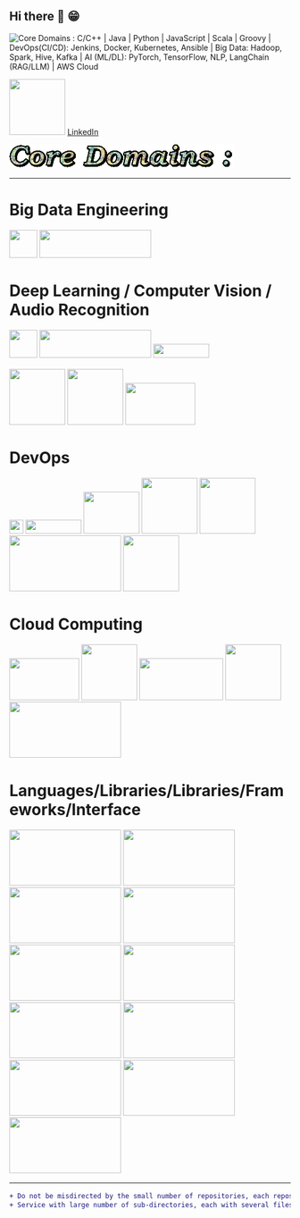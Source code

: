 ## Hi there 👋 :grin:

![Core Domains :](https://github.com/anmol-sinha-coder/anmol-sinha-coder.github.io/self-Anmol.png)
C/C++ | Java | Python | JavaScript | Scala | Groovy | DevOps(CI/CD): Jenkins, Docker, Kubernetes, Ansible | Big Data: Hadoop, Spark, Hive, Kafka | AI (ML/DL): PyTorch, TensorFlow, NLP, LangChain (RAG/LLM) | AWS Cloud
<br/>
<p>
<img src="https://images.template.net/100603/small-linkedin-icon-clipart-q5ttq.jpg" width=100 height=100>
<a href="https://www.linkedin.com/in/anmol-sinha-2465852b9/"> LinkedIn </a>
</p>


![Core Domains :](https://github.com/anmol-sinha-coder/anmol-sinha-coder/blob/master/Core_Domains.gif)
_______________________________________________________________________________________________________________________________________
# Big Data Engineering
<p>
<img src="https://www.databricks.com/sites/default/files/2023-03/largest-open-source-apache-spark.png" width=50 height=50>
<img src="https://hudi.apache.org/assets/images/hudi-lake-overview-e39f80337517a0a1999d8eb5cd0ac965.png" width=200 height=50>
</p>

# Deep Learning / Computer Vision / Audio Recognition
<p>
<img src="https://miro.medium.com/max/700/1*Z4L6D1RiQauGmB3TGK_wJg.gif" width=50 height=50>
<img src="https://www.kukuxiaai.com/images/tensorflow.gif" width=200 height=50>
<img src="https://keras.io/img/logo.png" width=100 height=25>
<br></br>
<img src="https://i.imgur.com/1t7STdM.gif" width=100 height=100>
<img src="https://upload.wikimedia.org/wikipedia/commons/thumb/3/32/OpenCV_Logo_with_text_svg_version.svg/1100px-OpenCV_Logo_with_text_svg_version.svg.png" width=100 height=100>
<img src="https://librosa.org/images/librosa_logo_text.png" width=125 height=75>
</p>

# DevOps
<p>
<img src="https://miro.medium.com/max/676/0*OTDBbd-zbG-P-41o.png" width=25 height=25>
<img src="https://www.redarris.com/assets/img/blog/docker-kubernetes.png" width=100 height=25>
<img src="https://imgee.s3.amazonaws.com/imgee/5813bbaf37934f34ac129cc287c102af.png" width=100 height=75>
<img src="https://www.edureka.co/blog/wp-content/uploads/2017/11/ELK.png" width=100 height=100>
<img src="https://www.openlogic.com/sites/openlogic/files/image/2019-07/image-blog-monitoring-java-applications-with-prometheus-and-grafana-part-2.jpg" width=100 height=100 />
<img src="https://www.hrupin.com/wp-content/uploads/2012/01/Apache-Maven-logo.jpeg" height=100 width=200>
<img src="https://upload.wikimedia.org/wikipedia/commons/thumb/3/3a/OpenShift-LogoType.svg/959px-OpenShift-LogoType.svg.png" height=100 width=100>
</p>

# Cloud Computing
<p>
<img src="https://thumbs.gfycat.com/PoliticalMindlessBanteng-small.gif" width=125 height=75>
<img src="https://static.dribbble.com/users/57858/screenshots/2292590/jeshie_dribbble_cloud.gif" width=100 height=100>
<img src="https://nicovmc.files.wordpress.com/2019/07/terraform_primarylogo_fullcolor.png" width=150 height=75>
<img src="https://object-storage-ca-ymq-1.vexxhost.net/swift/v1/6e4619c416ff4bd19e1c087f27a43eea/www-assets-prod/Uploads/openstack-vert.jpg" width=100 height=100>
<img src="https://qbd.eu/wp-content/uploads/azure-logo.png" width=200 height=100>
</p>

# Languages/Libraries/Libraries/Frameworks/Interface
<p>
<img src="https://servreality.com/wp-content/uploads/2020/07/C.gif" height=100 width=200>
<img src="https://miro.medium.com/max/250/1*A3EN6RoI9LIVpL7EhIGHzQ.gif" height=100 width=200>
<img src="https://davidwalsh.name/demo/concept.gif" height=100 width=200>
<img src="https://images1.programmersought.com/14/08/08b90efcdd08a3d559b21c825e6c0efe.JPEG" height=100 width=200>
<img src="https://nexax.in/wp-content/uploads/2020/11/java-1.gif" height=100 width=200>
<img src="https://user-images.githubusercontent.com/54990023/130337112-8a5c765f-6c0d-45f5-8bfb-ebf0aeff2de9.png" height=100 width=200>
<img src="https://workingnation.com/wp-content/uploads/2018/05/R_logo.svg_.png" height=100 width=200>
<img src="https://www.avenga.com/wp-content/uploads/2020/11/C-Sharp.png" height=100 width=200>
<img src="https://miro.medium.com/max/1000/1*gViWI8dDXWcBkRdDP_CpQQ.png" height=100 width=200>
<img src="https://cdn.dribbble.com/users/6295/screenshots/6509850/f.gif" height=100 width=200>
<img src="https://logovtor.com/wp-content/uploads/2020/11/scala-programming-language-logo-vector.png" height=100 width=200>  
</p>


<hr>


```diff
+ Do not be misdirected by the small number of repositories, each repository in itself is like a huge Simple Storage 
+ Service with large number of sub-directories, each with several files of code, falling in each individual domain !
```

<!--
**anmol-sinha-coder/anmol-sinha-coder** is a ✨ _special_ ✨ repository because its `README.md` (this file) appears on your GitHub profile.

Here are some ideas to get you started:

- 🔭 I’m currently working on ...
- 🌱 I’m currently learning ...
- 👯 I’m looking to collaborate on ...
- 🤔 I’m looking for help with ...
- 💬 Ask me about ...
- 📫 How to reach me: ...
- 😄 Pronouns: ...
- ⚡ Fun fact: ...
-->
